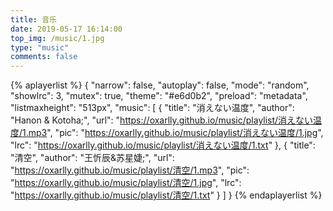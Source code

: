 ```yaml
---
title: 音乐
date: 2019-05-17 16:14:00
top_img: /music/1.jpg
type: "music"
comments: false
---
```




{% aplayerlist %}
{
    "narrow": false,
    "autoplay": false,
    "mode": "random",
    "showlrc": 3,
    "mutex": true,
    "theme": "#e6d0b2",
    "preload": "metadata",
    "listmaxheight": "513px",
    "music": [
        {
            "title": "消えない温度",
            "author": "Hanon & Kotoha;",
            "url": "https://oxarlly.github.io/music/playlist/消えない温度/1.mp3",
            "pic": "https://oxarlly.github.io/music/playlist/消えない温度/1.jpg",
            "lrc": "https://oxarlly.github.io/music/playlist/消えない温度/1.txt"
        },
        {
            "title": "清空",
            "author": "王忻辰&苏星婕;",
            "url": "https://oxarlly.github.io/music/playlist/清空/1.mp3",
            "pic": "https://oxarlly.github.io/music/playlist/清空/1.jpg",
            "lrc": "https://oxarlly.github.io/music/playlist/清空/1.txt"
        }
    ]
}
{% endaplayerlist %}